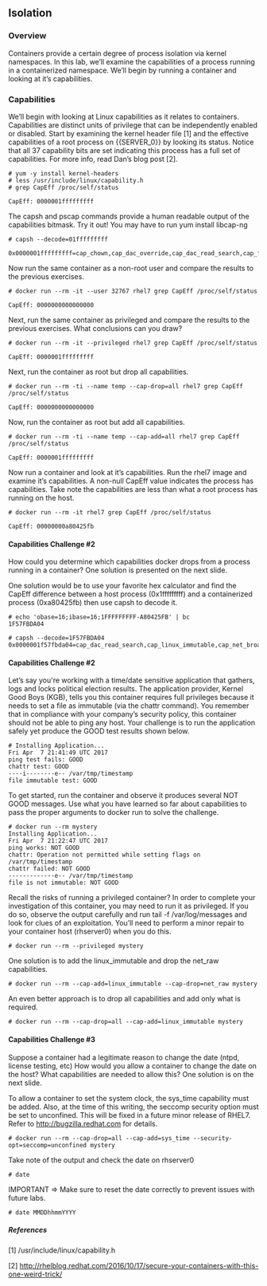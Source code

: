 ## Isolation

### Overview
Containers provide a certain degree of process isolation via kernel namespaces. In this lab, we’ll examine the capabilities of a process running in a containerized namespace. We’ll begin by running a container and looking at it’s capabilities.

### Capabilities

We’ll begin with looking at Linux capabilities as it relates to containers. Capabilities are distinct units of privilege that can be independently enabled or disabled. Start by examining the kernel header file [1] and the effective capabilities of a root process on {{SERVER_0}} by looking its status. Notice that all 37 capability bits are set indicating this process has a full set of capabilities. For more info, read Dan’s blog post [2]. 

~~~shell
# yum -y install kernel-headers
# less /usr/include/linux/capability.h
# grep CapEff /proc/self/status

CapEff:	0000001fffffffff
~~~

The capsh and pscap commands provide a human readable output of the capabilities bitmask. Try it out! You may have to run yum install libcap-ng

~~~shell
# capsh --decode=01fffffffff

0x0000001fffffffff=cap_chown,cap_dac_override,cap_dac_read_search,cap_fowner,cap_fsetid,cap_kill,cap_setgid,cap_setuid,cap_setpcap,cap_linux_immutable,cap_net_bind_service,cap_net_broadcast,cap_net_admin,cap_net_raw,cap_ipc_lock,cap_ipc_owner,cap_sys_module,cap_sys_rawio,cap_sys_chroot,cap_sys_ptrace,cap_sys_pacct,cap_sys_admin,cap_sys_boot,cap_sys_nice,cap_sys_resource,cap_sys_time,cap_sys_tty_config,cap_mknod,cap_lease,cap_audit_write,cap_audit_control,cap_setfcap,cap_mac_override,cap_mac_admin,cap_syslog,35,36
~~~

Now run the same container as a non-root user and compare the results to the previous exercises.

~~~shell
# docker run --rm -it --user 32767 rhel7 grep CapEff /proc/self/status

CapEff:	0000000000000000
~~~

Next, run the same container as privileged and compare the results to the previous exercises. What conclusions can you draw?

~~~shell
# docker run --rm -it --privileged rhel7 grep CapEff /proc/self/status

CapEff: 0000001fffffffff
~~~

Next, run the container as root but drop all capabilities.

~~~shell
# docker run --rm -ti --name temp --cap-drop=all rhel7 grep CapEff /proc/self/status

CapEff:	0000000000000000
~~~

Now, run the container as root but add all capabilities.

~~~shell
# docker run --rm -ti --name temp --cap-add=all rhel7 grep CapEff /proc/self/status

CapEff: 0000001fffffffff
~~~

Now run a container and look at it’s capabilities. Run the rhel7 image and examine it’s capabilities. A non-null CapEff value indicates the process has capabilities. Take note the capabilities are less than what a root process has running on the host.

~~~shell
# docker run --rm -it rhel7 grep CapEff /proc/self/status

CapEff:	00000000a80425fb
~~~

#### Capabilities Challenge #2

How could you determine which capabilities docker drops from a process running in a container? One solution is presented on the next slide.

One solution would be to use your favorite hex calculator and find the CapEff difference between a host process (0x1fffffffff) and a containerized process (0xa80425fb) then use capsh to decode it.

~~~shell
# echo 'obase=16;ibase=16;1FFFFFFFFF-A80425FB' | bc
1F57FBDA04

# capsh --decode=1F57FBDA04 0x0000001f57fbda04=cap_dac_read_search,cap_linux_immutable,cap_net_broadcast,cap_net_admin,cap_ipc_lock,cap_ipc_owner,cap_sys_module,cap_sys_rawio,cap_sys_ptrace,cap_sys_pacct,cap_sys_admin,cap_sys_boot,cap_sys_nice,cap_sys_resource,cap_sys_time,cap_sys_tty_config,cap_lease,cap_audit_control,cap_mac_override,cap_mac_admin,cap_syslog,35,36
~~~

#### Capabilities Challenge #2

Let’s say you're working with a time/date sensitive application that gathers, logs and locks political election results. The application provider, Kernel Good Boys (KGB), tells you this container requires full privileges because it needs to set a file as immutable (via the chattr command). You remember that in compliance with your company’s security policy, this container should not be able to ping any host. Your challenge is to run the application safely yet produce the GOOD test results shown below.

~~~shell
# Installing Application...
Fri Apr  7 21:41:49 UTC 2017
ping test fails: GOOD
chattr test: GOOD
----i--------e-- /var/tmp/timestamp
file immutable test: GOOD
~~~

To get started, run the container and observe it produces several NOT GOOD messages. Use what you have learned so far about capabilities to pass the proper arguments to docker run to solve the challenge.

~~~shell
# docker run --rm mystery
Installing Application...
Fri Apr  7 21:22:47 UTC 2017
ping works: NOT GOOD
chattr: Operation not permitted while setting flags on /var/tmp/timestamp
chattr failed: NOT GOOD
-------------e-- /var/tmp/timestamp
file is not immutable: NOT GOOD
~~~

Recall the risks of running a privileged container? In order to complete your investigation of this container, you may need to run it as privileged. If you do so, observe the output carefully and run tail -f /var/log/messages and look for clues of an exploitation. You’ll need to perform a minor repair to your container host (rhserver0) when you do this.

~~~
# docker run --rm --privileged mystery 
~~~
 
One solution is to add the linux_immutable and drop the net_raw capabilities.
 
~~~shell
# docker run --rm --cap-add=linux_immutable --cap-drop=net_raw mystery
~~~

An even better approach is to drop all capabilities and add only what is required.

~~~shell
# docker run --rm --cap-drop=all --cap-add=linux_immutable mystery
~~~

#### Capabilities Challenge #3

Suppose a container had a legitimate reason to change the date (ntpd, license testing, etc) How would you allow a container to change the date on the host? What capabilities are needed to allow this? One solution is on the next slide.

To allow a container to set the system clock, the sys_time capability must be added. Also, at the time of this writing, the seccomp security option must be set to unconfined. This will be fixed in a future minor release of RHEL7. Refer to http://bugzilla.redhat.com for details.

~~~
# docker run --rm --cap-drop=all --cap-add=sys_time --security-opt=seccomp=unconfined mystery
~~~

Take note of the output and check the date on rhserver0

~~~
# date
~~~

IMPORTANT => Make sure to reset the date correctly to prevent issues with future labs.

~~~shell
# date MMDDhhmmYYYY
~~~













 





















##### References

[1] /usr/include/linux/capability.h

[2] http://rhelblog.redhat.com/2016/10/17/secure-your-containers-with-this-one-weird-trick/
